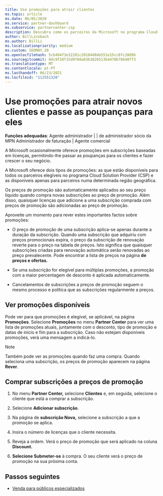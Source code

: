 ```yaml
---
title: Use promoções para atrair clientes
ms.topic: article
ms.date: 06/05/2020
ms.service: partner-dashboard
ms.subservice: partnercenter-csp
description: Descubra como os parceiros da Microsoft no programa Cloud Solution Provider podem comprar subscrições a preços de promoção e passar poupanças para os seus clientes.
author: BillLinzbach
ms.author: BillLi
ms.localizationpriority: medium
ms.custom: SEOMAY.20
ms.openlocfilehash: 5cb494f3e32201c20184d8de551e15cc8fc28d9b
ms.sourcegitcommit: 8dc9f28f15d9760a8363826513b4470b76b40ff3
ms.translationtype: MT
ms.contentlocale: pt-PT
ms.lasthandoff: 06/23/2021
ms.locfileid: "112551328"
---
```

# <a name="use-promotions-to-attract-new-customers-and-pass-the-savings-on-to-them"></a>Use promoções para atrair novos clientes e passe as poupanças para eles



**Funções adequadas**: Agente administrador | | de administrador sócio da MPN Administrador de faturação | Agente comercial


A Microsoft ocasionalmente oferece promoções em subscrições baseadas em licenças, permitindo-lhe passar as poupanças para os clientes e fazer crescer o seu negócio. 

A Microsoft oferece dois tipos de promoções: as que estão disponíveis para todos os parceiros elegíveis no programa Cloud Solution Provider (CSP) e as disponíveis apenas para parceiros numa determinada região geográfica.

Os preços de promoção são automaticamente aplicados ao seu preço líquido quando compra novas subscrições ao preço de promoção. Além disso, quaisquer licenças que adicione a uma subscrição comprada com preços de promoção são adicionadas ao preço de promoção. 

Aproveite um momento para rever estes importantes factos sobre promoções:

- O preço de promoção de uma subscrição aplica-se apenas durante a duração da subscrição. Quando uma subscrição que adquiriu com preços promocionais expira, o preço da subscrição de renovação reverte para o preço na tabela de preços. Isto significa que quaisquer subscrições criadas para renovação automática serão renovadas ao preço prevalecente. Pode encontrar a lista de preços na página **de preços e ofertas.**

- Se uma subscrição for elegível para múltiplas promoções, a promoção com a maior percentagem de desconto é aplicada automaticamente.

- Cancelamentos de subscrições a preços de promoção seguem o mesmo processo e política que as subscrições regularmente a preços.

## <a name="see-available-promotions"></a>Ver promoções disponíveis

Pode ver para que promoções é elegível, se aplicável, na página **Promoções**. Selecione **Promoções** no menu **Partner Center** para ver uma lista de promoções atuais, juntamente com o desconto, tipo de promoção e datas de início e fim para a subscrição. Caso não estejam disponíveis promoções, verá uma mensagem a indicá-lo. 

> [!NOTE]  
> Também pode ver as promoções quando faz uma compra. Quando seleciona uma subscrição, os preços de promoção aparecem na página **Rever**.

## <a name="purchase-subscriptions-at-promotion-prices"></a>Comprar subscrições a preços de promoção

1. No menu **Partner Center,** selecione **Clientes** e, em seguida, selecione o cliente que está a comprar a subscrição. 

2. Selecione **Adicionar subscrição**.

3. Na página de **subscrição Nova,** selecione a subscrição a que a promoção se aplica.

4. Insira o número de licenças que o cliente necessita. 

5. Reveja a ordem. Verá o preço de promoção que será aplicado na coluna **Discount.**  

6. **Selecione Submeter-se** à compra. O seu cliente verá o preço de promoção na sua próxima conta.  


## <a name="next-steps"></a>Passos seguintes

- [Venda para públicos especializados](sell-to-education-customers.md)